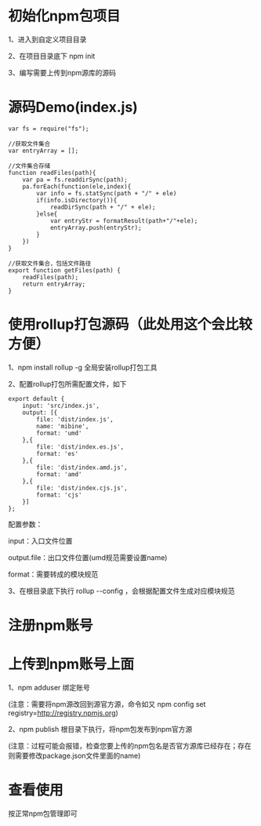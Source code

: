 # 初始化npm包项目

1、进入到自定义项目目录

2、在项目目录底下 npm init

3、编写需要上传到npm源库的源码

# 源码Demo(index.js)
````
var fs = require("fs");

//获取文件集合
var entryArray = [];

//文件集合存储
function readFiles(path){
    var pa = fs.readdirSync(path);
    pa.forEach(function(ele,index){
        var info = fs.statSync(path + "/" + ele)
        if(info.isDirectory()){
            readDirSync(path + "/" + ele);
        }else{
            var entryStr = formatResult(path+"/"+ele);
            entryArray.push(entryStr);
        }
    })
}

//获取文件集合，包括文件路径
export function getFiles(path) {
    readFiles(path);
    return entryArray;
}

````

# 使用rollup打包源码（此处用这个会比较方便）

1、npm install rollup -g 全局安装rollup打包工具

2、配置rollup打包所需配置文件，如下

````
export default {
    input: 'src/index.js',
    output: [{
        file: 'dist/index.js',
        name: 'mibine',
        format: 'umd'
    },{
        file: 'dist/index.es.js',
        format: 'es'
    },{
        file: 'dist/index.amd.js',
        format: 'amd'
    },{
        file: 'dist/index.cjs.js',
        format: 'cjs'
    }]
};
````

配置参数：

input：入口文件位置

output.file：出口文件位置(umd规范需要设置name)

format：需要转成的模块规范

3、在根目录底下执行 rollup --config ，会根据配置文件生成对应模块规范

# 注册npm账号

# 上传到npm账号上面

1、npm adduser 绑定账号

(注意：需要将npm源改回到源官方源，命令如又 npm config set registry=http://registry.npmjs.org)

2、npm publish 根目录下执行，将npm包发布到npm官方源

(注意：过程可能会报错，检查您要上传的npm包名是否官方源库已经存在；存在则需要修改package.json文件里面的name)

# 查看使用

按正常npm包管理即可